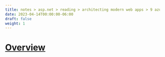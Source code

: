 ```yaml
---
title: notes > asp.net > reading > architecting modern web apps > 9 azure hosting recommendations
date: 2023-04-14T00:00:00-06:00
draft: false
weight: 1
---
```


# [Overview](https://learn.microsoft.com/en-us/dotnet/architecture/modern-web-apps-azure/azure-hosting-recommendations-for-asp-net-web-apps)
